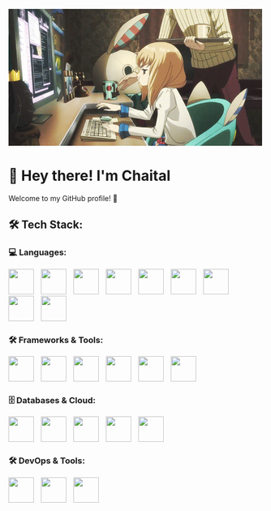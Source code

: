![logo](https://github.com/Chaital2704/Chaital2704/blob/main/dudu.gif)

# 👋 Hey there! I'm Chaital
Welcome to my GitHub profile! 🎉

## 🛠️ Tech Stack:

### 💻 Languages:  
<p align="left">
  <img src="https://cdn.jsdelivr.net/gh/devicons/devicon/icons/python/python-original.svg" width="50" height="50" style="margin-right:10px;"/>
  <img src="https://cdn.jsdelivr.net/gh/devicons/devicon/icons/javascript/javascript-original.svg" width="50" height="50" style="margin-right:10px;"/>
  <img src="https://cdn.jsdelivr.net/gh/devicons/devicon/icons/c/c-original.svg" width="50" height="50" style="margin-right:10px;"/>
  <img src="https://cdn.jsdelivr.net/gh/devicons/devicon/icons/cplusplus/cplusplus-original.svg" width="50" height="50" style="margin-right:10px;"/>
  <img src="https://cdn.jsdelivr.net/gh/devicons/devicon/icons/go/go-original.svg" width="50" height="50" style="margin-right:10px;"/>
  <img src="https://cdn.jsdelivr.net/gh/devicons/devicon/icons/kotlin/kotlin-original.svg" width="50" height="50" style="margin-right:10px;"/>
  <img src="https://cdn.jsdelivr.net/gh/devicons/devicon/icons/bash/bash-original.svg" width="50" height="50" style="margin-right:10px;"/>
  <img src="https://cdn.jsdelivr.net/gh/devicons/devicon/icons/mysql/mysql-original.svg" width="50" height="50" style="margin-right:10px;"/>
  <img src="https://cdn.jsdelivr.net/gh/devicons/devicon/icons/postgresql/postgresql-original.svg" width="50" height="50"/>
</p>  



### 🛠 Frameworks & Tools:  
<p align="left">
  <img src="https://cdn.jsdelivr.net/gh/devicons/devicon/icons/react/react-original.svg" width="50" height="50" style="margin-right:10px;"/>
  <img src="https://cdn.jsdelivr.net/gh/devicons/devicon/icons/nextjs/nextjs-original.svg" width="50" height="50" style="margin-right:10px;"/>
  <img src="https://cdn.jsdelivr.net/gh/devicons/devicon/icons/nodejs/nodejs-original.svg" width="50" height="50" style="margin-right:10px;"/>
  <img src="https://cdn.jsdelivr.net/gh/devicons/devicon/icons/express/express-original.svg" width="50" height="50" style="margin-right:10px;"/>
  <img src="https://cdn.jsdelivr.net/gh/devicons/devicon/icons/django/django-plain.svg" width="50" height="50" style="margin-right:10px;"/>
  <img src="https://cdn.jsdelivr.net/gh/devicons/devicon/icons/fastapi/fastapi-original.svg" width="50" height="50"/>
</p>  


### 🗄 Databases & Cloud:  
<p align="left">
  <img src="https://cdn.jsdelivr.net/gh/devicons/devicon/icons/mongodb/mongodb-original.svg" width="50" height="50" style="margin-right:10px;"/>
  <img src="https://cdn.jsdelivr.net/gh/devicons/devicon/icons/firebase/firebase-plain.svg" width="50" height="50" style="margin-right:10px;"/>
  <img src="https://cdn.jsdelivr.net/gh/devicons/devicon/icons/mysql/mysql-original.svg" width="50" height="50" style="margin-right:10px;"/>
  <img src="https://cdn.jsdelivr.net/gh/devicons/devicon/icons/postgresql/postgresql-original.svg" width="50" height="50" style="margin-right:10px;"/>
  <img src="https://cdn.jsdelivr.net/gh/devicons/devicon/icons/azure/azure-original.svg" width="50" height="50"/>
</p>  



### 🛠 DevOps & Tools:  
<p align="left">
  <img src="https://cdn.jsdelivr.net/gh/devicons/devicon/icons/docker/docker-original.svg" width="50" height="50" style="margin-right:10px;"/>
  <img src="https://cdn.jsdelivr.net/gh/devicons/devicon/icons/git/git-original.svg" width="50" height="50" style="margin-right:10px;"/>
  <img src="https://cdn.jsdelivr.net/gh/devicons/devicon/icons/vscode/vscode-original.svg" width="50" height="50"/>
</p>
